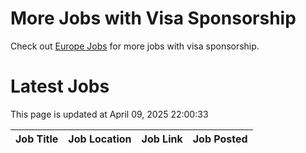 # More Jobs with Visa Sponsorship

Check out [Europe Jobs](https://github.com/sureshparimi/europejobs#latest-jobs) for more jobs with visa sponsorship.

# Latest Jobs

This page is updated at April 09, 2025 22:00:33

| Job Title | Job Location | Job Link | Job Posted |
| --- | --- | --- | --- |
